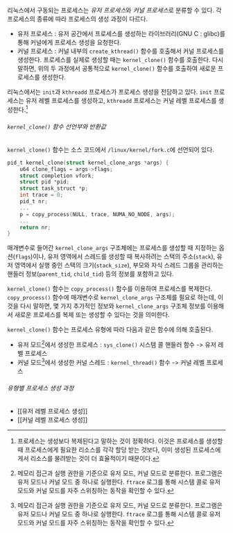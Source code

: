 리눅스에서 구동되는 프로세스는 *유저 프로세스*와 *커널 프로세스*로 분류할 수 있다. 각 프로세스의 종류에 따라 프로세스의 생성 과정이 다르다.
- 유저 프로세스 : 유저 공간에서 프로세스를 생성하는 라이브러리(GNU C : glibc)를 통해 커널에게 프로세스 생성을 요청한다.
- 커널 프로세스 : 커널 내부의 `create_kthread()` 함수를 호출해서 커널 프로세스를 생성한다.
프로세스를 실제로 생성할 때는 `kernel_clone()` 함수를 호출한다. 다시 말하면, 위의 두 과정에서 공통적으로 `kernel_clone()` 함수를 호출하여 새로운 프로세스를 생성한다. 

리눅스에서는 `init`과 `kthreadd` 프로세스가 프로세스 생성을 전담하고 있다. `init` 프로세스는 유저 레벨 프로세스를 생성하고, `kthreadd` 프로세스는 커널 레벨 프로세스를 생성한다.[^1]

###### `kernel_clone()` 함수 선언부와 반환값
`kernel_clone()` 함수는 소스 코드에서 `/linux/kernel/fork.c`에 선언되어 있다.
```C
pid_t kernel_clone(struct kernel_clone_args *args) {
	u64 clone_flags = args->flags;
	struct completion vfork;
	struct pid *pid;
	struct task_struct *p;
	int trace = 0;
	pid_t nr;
	...
	p = copy_process(NULL, trace, NUMA_NO_NODE, args);
	...
	return nr;
}
```
매개변수로 들어간 `kernel_clone_args` 구조체에는 프로세스를 생성할 때 지정하는 옵션(`flags`)이나, 유저 영역에서 스레드를 생성할 때 복사하려는 스택의 주소(`stack`), 유저 영역에서 실행 중인 스택의 크기(`stack_size`), 부모와 자식 스레드 그룹을 관리하는 핸들러 정보(`parent_tid`, `child_tid`) 등의 정보를 포함하고 있다.

`kernel_clone()` 함수는 `copy_process()` 함수를 이용하여 프로세스를 복제한다. `copy_process()` 함수에 매개변수로 `kernel_clone_args` 구조체를 필요로 하는데, 이것을 다시 말하면, 몇 가지 추가적인 정보와 `kernel_clone_args` 구조체 정보를 이용해서 새로운 프로세스를 복제 또는 생성할 수 있다는 것을 의미한다.

`kernel_clone()` 함수는 프로세스 유형에 따라 다음과 같은 함수에 의해 호출된다.
- 유저 모드[^2]에서 생성한 프로세스 : `sys_clone()` 시스템 콜 핸들러 함수 -> 유저 레벨 프로세스
- 커널 모드[^2]에서 생성한 커널 스레드 : `kernel_thread()` 함수 -> 커널 레벨 프로세스
###### 유형별 프로세스 생성 과정
- [[유저 레벨 프로세스 생성]]
- [[커널 레벨 프로세스 생성]]

[^1]: 프로세스는 생성보다 복제된다고 말하는 것이 정확하다. 이것은 프로세스를 생성할 때 프로세스에게 필요한 리소스를 각각 할당 받는 것보다, 이미 생성된 프로세스에게서 리소스를 물려받는 것이 더 효율적이기 때문이다.
[^2]: 메모리 접근과 실행 권한을 기준으로 유저 모드, 커널 모드로 분류한다. 프로그램은 유저 모드나 커널 모드 중 하나로 실행한다. `ftrace` 로그를 통해 시스템 콜로 유저 모드와 커널 모드를 자주 스위칭하는 동작을 확인할 수 있다.